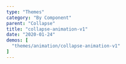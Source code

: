 ```yaml
---
type: "Themes"
category: "By Component"
parent: "Collapse"
title: "collapse-animation-v1"
date: "2020-01-24"
demos: [
  "themes/animation/collapse-animation-v1"
]
---
```

